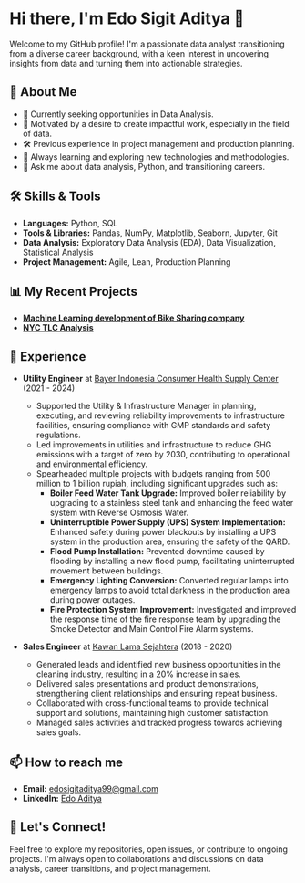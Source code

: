# Hi there, I'm Edo Sigit Aditya 👋

Welcome to my GitHub profile! I'm a passionate data analyst transitioning from a diverse career background, with a keen interest in uncovering insights from data and turning them into actionable strategies.

## 🚀 About Me
- 💼 Currently seeking opportunities in Data Analysis.
- 🎯 Motivated by a desire to create impactful work, especially in the field of data.
- 🛠️ Previous experience in project management and production planning.
- 🌱 Always learning and exploring new technologies and methodologies.
- 💬 Ask me about data analysis, Python, and transitioning careers.

## 🛠 Skills & Tools
- **Languages:** Python, SQL
- **Tools & Libraries:** Pandas, NumPy, Matplotlib, Seaborn, Jupyter, Git
- **Data Analysis:** Exploratory Data Analysis (EDA), Data Visualization, Statistical Analysis
- **Project Management:** Agile, Lean, Production Planning

## 📊 My Recent Projects
- **[Machine Learning development of Bike Sharing company](https://github.com/eaditya99/Capstone-Module-3-Edo-Sigit-Aditya)**
- **[NYC TLC Analysis](https://github.com/eaditya99/Capstone-Project-Module-2-Edo-Sigit-Aditya-New-York-City-TLC-Trip-Record-)**

## 💼 Experience

- **Utility Engineer** at [Bayer Indonesia Consumer Health Supply Center](https://www.bayer.com/) (2021 - 2024)
  - Supported the Utility & Infrastructure Manager in planning, executing, and reviewing reliability improvements to infrastructure facilities, ensuring compliance with GMP standards and safety regulations.
  - Led improvements in utilities and infrastructure to reduce GHG emissions with a target of zero by 2030, contributing to operational and environmental efficiency.
  - Spearheaded multiple projects with budgets ranging from 500 million to 1 billion rupiah, including significant upgrades such as:
    - **Boiler Feed Water Tank Upgrade:** Improved boiler reliability by upgrading to a stainless steel tank and enhancing the feed water system with Reverse Osmosis Water.
    - **Uninterruptible Power Supply (UPS) System Implementation:** Enhanced safety during power blackouts by installing a UPS system in the production area, ensuring the safety of the QARD.
    - **Flood Pump Installation:** Prevented downtime caused by flooding by installing a new flood pump, facilitating uninterrupted movement between buildings.
    - **Emergency Lighting Conversion:** Converted regular lamps into emergency lamps to avoid total darkness in the production area during power outages.
    - **Fire Protection System Improvement:** Investigated and improved the response time of the fire response team by upgrading the Smoke Detector and Main Control Fire Alarm systems.

- **Sales Engineer** at [Kawan Lama Sejahtera](https://www.kawanlama.com/) (2018 - 2020)
  - Generated leads and identified new business opportunities in the cleaning industry, resulting in a 20% increase in sales.
  - Delivered sales presentations and product demonstrations, strengthening client relationships and ensuring repeat business.
  - Collaborated with cross-functional teams to provide technical support and solutions, maintaining high customer satisfaction.
  - Managed sales activities and tracked progress towards achieving sales goals.

## 📫 How to reach me
- **Email:** [edosigitaditya99@gmail.com](mailto:edosigitaditya99@gmail.com)
- **LinkedIn:** [Edo Aditya](https://www.linkedin.com/in/edo-aditya-0b2867103/)

## 🌟 Let's Connect!
Feel free to explore my repositories, open issues, or contribute to ongoing projects. I'm always open to collaborations and discussions on data analysis, career transitions, and project management.
